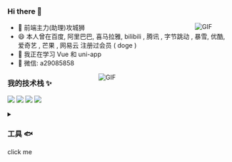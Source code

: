 ### Hi there 👋

<!--
**jesonlam8848/jesonlam8848** is a ✨ _special_ ✨ repository because its `README.md` (this file) appears on your GitHub profile.

Here are some ideas to get you started:
- 🔭 I’m currently working on ...
- 👯 I’m looking to collaborate on ...
- 🤔 I’m looking for help with ...
- 📫 How to reach me: ...
- ⚡ Fun fact: ...🆕🐞📝🗑
-->
<!--<img align="right" alt="GIF" src="https://media.giphy.com/media/LnQjpWaON8nhr21vNW/giphy.gif" width="84" title="Hellow!">-->
<img align="right" alt="GIF" src="https://user-images.githubusercontent.com/110996333/188844122-e3e331da-250d-4da5-b6a7-63758c49c32a.gif" width="84" title="Hellow!">

- 🐧 前端主力(助理)攻城狮
- 😄 本人曾在百度, 阿里巴巴, 喜马拉雅, bilibili , 腾讯 , 字节跳动 , 暴雪, 优酷, 爱奇艺 , 芒果 , 网易云 注册过会员 ( doge )
- 🌱 我正在学习 Vue 和 uni-app
- 💬 微信: a29085858

<!--<img height=180px align="right" alt="GIF" src="https://github.com/abhisheknaiidu/abhisheknaiidu/blob/master/code.gif?raw=true" width="300" title="Do what you like, and do it best!">-->
<img height=180px align="right" alt="GIF" src="https://user-images.githubusercontent.com/110996333/188844519-d4b6cba9-9497-41e4-a182-388b5bb482b5.gif" width="300" title="Do what you like, and do it best!">

### 我的技术栈 ✨
<p>
  <img align="" style="height:20" src="https://img.shields.io/badge/HTML-10%25-red" />
  <img align="" height="20" src="https://img.shields.io/badge/CSS-20%25-blueviolet" />
  <img align="" height="20" src="https://img.shields.io/badge/JavaScript-35%25-yellow" />
  <img align="" height="20" src="https://img.shields.io/badge/Vue-35%25-brightgreen" />
</p>

<details><summary><h3>工具 🐟 </h3>click me</summary>
<img src="https://raw.githubusercontent.com/github/explore/80688e429a7d4ef2fca1e82350fe8e3517d3494d/topics/visual-studio-code/visual-studio-code.png" width="30">
<img src="https://raw.githubusercontent.com/github/explore/80688e429a7d4ef2fca1e82350fe8e3517d3494d/topics/markdown/markdown.png" width="30">
<img src="https://user-images.githubusercontent.com/29084184/128668555-59d96329-2e64-4370-bfdc-89bf7a12aea8.png" width="30">
</details>
